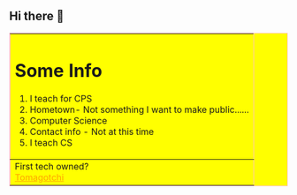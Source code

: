 ## Hi there 👋

<!--
**jRoscoe/jRoscoe** is a ✨ _special_ ✨ repository because its `README.md` (this file) appears on your GitHub profile.

Here are some ideas to get you started:

- 🔭 I’m currently working on ...
- 🌱 I’m currently learning ...
- 👯 I’m looking to collaborate on ...
- 🤔 I’m looking for help with ...
- 💬 Ask me about ...
- 📫 How to reach me: ...
- 😄 Pronouns: ...
- ⚡ Fun fact: ...
-->

<Table border=1 bordercolor = "pink" bgcolor = "yellow" >
<TR>
<TD>
<H1><B>Some Info</B></H1>
<OL>
<LI>I teach for CPS
<LI>Hometown- Not something I want to make public......
<LI>Computer Science
<LI>Contact info - Not at this time
<LI> I teach CS
</OL>
</TD>
<TR>
<TD>
First tech owned? 
<BR>
<a href = "https://en.wikipedia.org/wiki/Tamagotchi" style="color:orange;">
Tomagotchi
</a>
</TD>
</TR>
</Table>

